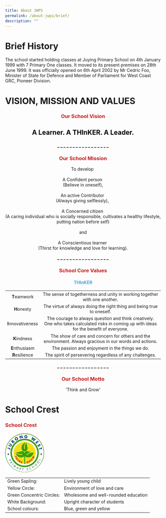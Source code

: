 ```yaml
---
title: About JWPS
permalink: /about-jwps/brief/
description: ""
---
```

# **Brief History**
The school started holding classes at Juying Primary School on 4th January 1999 with 7 Primary One classes. It moved to its present premises on 28th June 1999. It was officially opened on 6th April 2002 by Mr Cedric Foo, Minister of State for Defence and Member of Parliament for West Coast GRC, Pioneer Division.

# VISION, MISSION AND VALUES
<h3> <p style = "text-align: center;"><span style="color: #c81b1b;"> <b>Our School Vision </b></span> </p></h3>

<h2> <p style = "text-align: center;"><span style="color: #000000;"><b> A Learner. A THInKER. A Leader.</b></span> </p></h2>

<p style = "text-align: center;"><span style="color: #000000;"><b>  _ _ _ _ _ _ _ _ _ _ _ _ _ _ _ _ _</b></span> </p>

<h3> <p style = "text-align: center;"><span style="color: #c81b1b;"><b> Our School Mission</b> </span> </p></h3>

<p style = "text-align: center;"> To develop <br><br> A Confident person <br>(Believe in oneself), <br><br>An active Contributor <br>(Always giving selflessly), <br><br>A Concerned citizen <br>(A caring individual who is socially responsible, cultivates a healthy lifestyle, putting nation before self)<br><br>and<br><br> A Conscientious learner <br>(Thirst for knowledge and love for learning).</p>

<p style = "text-align: center;"><span style="color: #000000;"><b>  _ _ _ _ _ _ _ _ _ _ _ _ _ _ _ _ _</b></span> </p>

<h3> <p style = "text-align: center;"><span style="color: #c81b1b;"> <b>School Core Values </b></span> </p></h3>

<h4> <p style = "text-align: center;"><span style="color: #4a9fe0;"> <b>THInKER </b></span> </p></h4>

|           |              |
|:----------------:|:-------------------------------------------------------------------------------------------------------------------------------------------:|
|    **T**eamwork    |     The sense of togetherness and unity in working together with one another.        |
|     **H**onesty    |         The virtue of always doing the right thing and being true to oneself.            |
| **I**nnovativeness | The courage to always question and think creatively. One who takes calculated risks in coming up with ideas for the benefit of everyone.  |
|   **K**indness    |         The show of care and concern for others and the environment. Always gracious in our words and actions.                  |
|   **E**nthusiasm   |          The passion and enjoyment in the things we do.               |
|   **R**esilience   |      The spirit of persevering regardless of any challenges.                |


<p style = "text-align: center;"><span style="color: #000000;"><b>  _ _ _ _ _ _ _ _ _ _ _ _ _ _ _ _ _</b></span> </p>

<h3> <p style = "text-align: center;"><span style="color: #c81b1b;"><b> Our School Motto </b></span> </p></h3>

<p style = "text-align: center;"> 'Think and Grow'</p>




# School Crest

### <span style = "color: #c81b1b"> <b>School Crest</b> </span>

<img src="/images/About%20Us/jwps_school_crest.png" alt="School Crest" class="center" style="width:25%">

|            |            |
|---------------------------|--------------------------------------|
| Green Sapling:            | Lively young child                   |
| Yellow Circle:            | Environment of love and care         |
| Green Concentric Circles: | Wholesome and well-rounded education |
| White Background:         | Upright character of students        |
| School colours:           | Blue, green and yellow               |